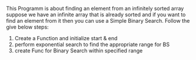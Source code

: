 This Programm is about finding an element from an infinitely sorted array
suppose we have an infinite array that is already sorted and if you want to find an element from it then you can use a Simple Binary Search.
Follow the give below steps:
1. Create a Function and initialize start  & end
2. perform exponential search to  find the appropriate range for BS
3. create Func for Binary Search within specified range
